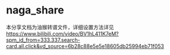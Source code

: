 # naga_share
本分享文档为油猴转谱文件，详细设置方法详见
https://www.bilibili.com/video/BV1hL411K7eM?spm_id_from=333.337.search-card.all.click&vd_source=6b28c88e5e5e18605db25994eb71f053

